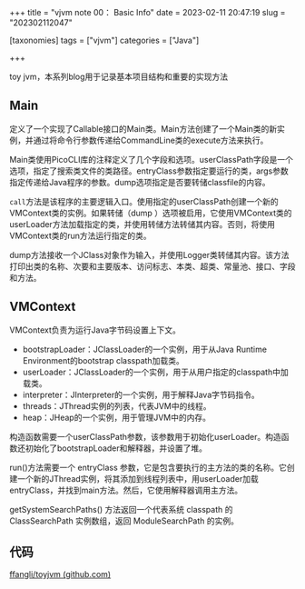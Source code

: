 +++
title = "vjvm note 00： Basic Info"
date = 2023-02-11 20:47:19
slug = "202302112047"

[taxonomies]
tags = ["vjvm"]
categories =  ["Java"]

+++

<!-- more -->

toy jvm，本系列blog用于记录基本项目结构和重要的实现方法

## Main

定义了一个实现了Callable<Integer>接口的Main类。Main方法创建了一个Main类的新实例，并通过将命令行参数传递给CommandLine类的execute方法来执行。

Main类使用PicoCLI库的注释定义了几个字段和选项。userClassPath字段是一个选项，指定了搜索类文件的类路径。entryClass参数指定要运行的类，args参数指定传递给Java程序的参数。dump选项指定是否要转储classfile的内容。

`call`方法是该程序的主要逻辑入口。使用指定的userClassPath创建一个新的VMContext类的实例。如果转储（dump ）选项被启用，它使用VMContext类的userLoader方法加载指定的类，并使用转储方法转储其内容。否则，将使用VMContext类的run方法运行指定的类。

dump方法接收一个JClass对象作为输入，并使用Logger类转储其内容。该方法打印出类的名称、次要和主要版本、访问标志、本类、超类、常量池、接口、字段和方法。



## VMContext

VMContext负责为运行Java字节码设置上下文。

- bootstrapLoader：JClassLoader的一个实例，用于从Java Runtime Environment的bootstrap classpath加载类。
- userLoader：JClassLoader的一个实例，用于从用户指定的classpath中加载类。
- interpreter：JInterpreter的一个实例，用于解释Java字节码指令。
- threads：JThread实例的列表，代表JVM中的线程。
- heap：JHeap的一个实例，用于管理JVM中的内存。

构造函数需要一个userClassPath参数，该参数用于初始化userLoader。构造函数还初始化了bootstrapLoader和解释器，并设置了堆。

run()方法需要一个 entryClass 参数，它是包含要执行的主方法的类的名称。它创建一个新的JThread实例，将其添加到线程列表中，用userLoader加载 entryClass，并找到main方法。然后，它使用解释器调用主方法。

getSystemSearchPaths() 方法返回一个代表系统 classpath 的 ClassSearchPath 实例数组，返回 ModuleSearchPath 的实例。

## 代码

[ffangli/toyjvm (github.com)](https://github.com/ffangli/toyjvm)

